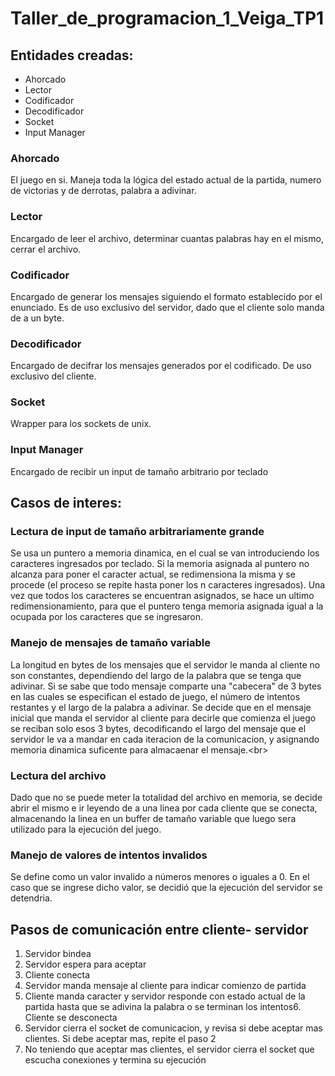 # Taller_de_programacion_1_Veiga_TP1

## Entidades creadas:
- Ahorcado
- Lector
- Codificador
- Decodificador
- Socket
- Input Manager

### Ahorcado
El juego en si. Maneja toda la lógica del estado actual de la partida, numero de victorias y de derrotas, palabra a adivinar.

### Lector
Encargado de leer el archivo, determinar cuantas palabras hay en el mismo, cerrar el archivo.

### Codificador
Encargado de generar los mensajes siguiendo el formato establecido por el enunciado. Es de uso exclusivo del servidor, dado que el cliente solo manda de a un byte.

### Decodificador 
Encargado de decifrar los mensajes generados por el codificado. De uso exclusivo del cliente.

### Socket
Wrapper para los sockets de unix. 

### Input Manager
Encargado de recibir un input de tamaño arbitrario por teclado

## Casos de interes:
### Lectura de input de tamaño arbitrariamente grande 
Se usa un puntero a memoria dinamica, en el cual se van introduciendo los caracteres ingresados por teclado. Si la memoria asignada al puntero no alcanza para poner
el caracter actual, se redimensiona la misma y se procede (el proceso se repite hasta poner los n caracteres ingresados). Una vez que todos los caracteres se encuentran asignados, se hace un ultimo redimensionamiento, para que el puntero tenga memoria asignada igual a la ocupada por los caracteres que se ingresaron.
### Manejo de mensajes de tamaño variable
La longitud en bytes de los mensajes que el servidor le manda al cliente no son constantes, dependiendo del largo de la palabra que se tenga que adivinar. Si se sabe que todo mensaje comparte una "cabecera" de 3 bytes en las cuales se especifican el estado de juego, el número de intentos restantes y el largo de la palabra a adivinar. Se decide que en el mensaje inicial que manda el servidor al cliente para decirle que comienza el juego se reciban solo esos 3 bytes, decodificando el largo del mensaje que el servidor le va a mandar en cada iteracion de la comunicacion, y asignando memoria dinamica suficente para almacaenar el mensaje.<br\>
### Lectura del archivo 
Dado que no se puede meter la totalidad del archivo en memoria, se decide abrir el mismo e ir leyendo de a una linea por cada cliente que se conecta, almacenando la linea en un buffer de tamaño variable que luego sera utilizado para la ejecución del juego.
### Manejo de valores de intentos invalidos
Se define como un valor invalido a números menores o iguales a 0. En el caso que se ingrese dicho valor, se decidió que la ejecución del servidor se detendria.


## Pasos de comunicación entre cliente- servidor 
1. Servidor bindea
2. Servidor espera para aceptar
3. Cliente conecta
4. Servidor manda mensaje al cliente para indicar comienzo de partida
5. Cliente manda caracter y servidor responde con estado actual de la partida hasta que se adivina la palabra o se terminan los intentos6. Cliente se desconecta
6. Servidor cierra el socket de comunicacion, y revisa si debe aceptar  mas clientes. Si debe aceptar mas, repite el paso 2
7. No teniendo que aceptar mas clientes, el servidor cierra el socket que escucha conexiones y termina su ejecución

